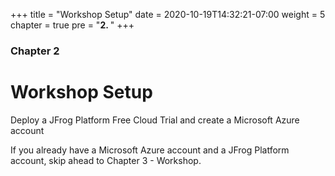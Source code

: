 +++
title = "Workshop Setup"
date = 2020-10-19T14:32:21-07:00
weight = 5
chapter = true
pre = "<b>2. </b>"
+++

### Chapter 2

# Workshop Setup

Deploy a JFrog Platform Free Cloud Trial and create a Microsoft Azure account

If you already have a Microsoft Azure account and a JFrog Platform account, skip ahead to Chapter 3 - Workshop.

